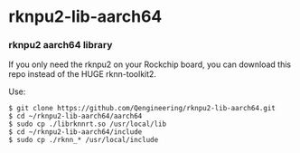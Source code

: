 # rknpu2-lib-aarch64
### rknpu2 aarch64 library<br>
If you only need the rknpu2 on your Rockchip board, you can download this repo instead of the HUGE rknn-toolkit2.<br>

Use:
```script
$ git clone https://github.com/Qengineering/rknpu2-lib-aarch64.git
$ cd ~/rknpu2-lib-aarch64/aarch64
$ sudo cp ./librknnrt.so /usr/local/lib
$ cd ~/rknpu2-lib-aarch64/include
$ sudo cp ./rknn_* /usr/local/include
```

